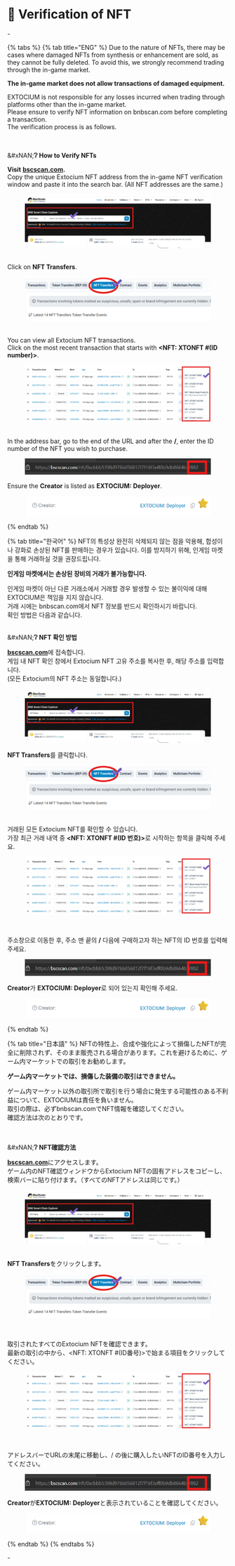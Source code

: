# 🚨 Verification of NFT

\-

{% tabs %}
{% tab title="ENG" %}
Due to the nature of NFTs, there may be cases where damaged NFTs from synthesis or enhancement are sold, as they cannot be fully deleted. To avoid this, we strongly recommend trading through the in-game market.&#x20;

**The in-game market does not allow transactions of damaged equipment.**

EXTOCIUM is not responsible for any losses incurred when trading through platforms other than the in-game market. \
Please ensure to verify NFT information on bnbscan.com before completing a transaction. \
The verification process is as follows.

\
\
&#xNAN;**❔ How to Verify NFTs**

**Visit** [**bscscan.com**](https://bscscan.com/)**.**\
Copy the unique Extocium NFT address from the in-game NFT verification window and paste it into the search bar. (All NFT addresses are the same.)

<figure><img src="../../../.gitbook/assets/image (788).png" alt=""><figcaption></figcaption></figure>

\
Click on **NFT Transfers**.

<figure><img src="../../../.gitbook/assets/image (789).png" alt=""><figcaption></figcaption></figure>

\
You can view all Extocium NFT transactions. \
Click on the most recent transaction that starts with **\<NFT: XTONFT #(ID number)>**.

<figure><img src="../../../.gitbook/assets/image (790).png" alt=""><figcaption></figcaption></figure>

\
In the address bar, go to the end of the URL and after the **/**, enter the ID number of the NFT you wish to purchase.

<figure><img src="../../../.gitbook/assets/image (798).png" alt=""><figcaption></figcaption></figure>

Ensure the **Creator** is listed as **EXTOCIUM: Deployer**.

<figure><img src="../../../.gitbook/assets/image (795).png" alt=""><figcaption></figcaption></figure>
{% endtab %}

{% tab title="한국어" %}
NFT의 특성상 완전히 삭제되지 않는 점을 악용해, 합성이나 강화로 손상된 NFT를 판매하는 경우가 있습니다. 이를 방지하기 위해, 인게임 마켓을 통해 거래하실 것을 권장드립니다.&#x20;

**인게임 마켓에서는 손상된 장비의 거래가 불가능합니다.**

인게임 마켓이 아닌 다른 거래소에서 거래할 경우 발생할 수 있는 불이익에 대해 EXTOCIUM은 책임을 지지 않습니다. \
거래 시에는 bnbscan.com에서 NFT 정보를 반드시 확인하시기 바랍니다. \
확인 방법은 다음과 같습니다.

\
&#xNAN;**❔ NFT 확인 방법**

[**bscscan.com**](https://bscscan.com/)에 접속합니다.\
게임 내 NFT 확인 창에서 Extocium NFT 고유 주소를 복사한 후, 해당 주소를 입력합니다. \
(모든 Extocium의 NFT 주소는 동일합니다.)

<figure><img src="../../../.gitbook/assets/image (788).png" alt=""><figcaption></figcaption></figure>

**NFT Transfers**를 클릭합니다.

<figure><img src="../../../.gitbook/assets/image (789).png" alt=""><figcaption></figcaption></figure>

\
거래된 모든 Extocium NFT를 확인할 수 있습니다. \
가장 최근 거래 내역 중 **\<NFT: XTONFT #(ID 번호)>**&#xB85C; 시작하는 항목을 클릭해 주세요.

<figure><img src="../../../.gitbook/assets/image (791).png" alt=""><figcaption><p><br></p></figcaption></figure>

주소창으로 이동한 후, 주소 맨 끝의 **/** 다음에 구매하고자 하는 NFT의 ID 번호를 입력해 주세요.

<figure><img src="../../../.gitbook/assets/image (797).png" alt=""><figcaption></figcaption></figure>

**Creator**가 **EXTOCIUM: Deployer**로 되어 있는지 확인해 주세요.

<figure><img src="../../../.gitbook/assets/image (794).png" alt=""><figcaption></figcaption></figure>
{% endtab %}

{% tab title="日本語" %}
NFTの特性上、合成や強化によって損傷したNFTが完全に削除されず、そのまま販売される場合があります。これを避けるために、ゲーム内マーケットでの取引をお勧めします。

**ゲーム内マーケットでは、損傷した装備の取引はできません。**

ゲーム内マーケット以外の取引所で取引を行う場合に発生する可能性のある不利益について、EXTOCIUMは責任を負いません。\
取引の際は、必ずbnbscan.comでNFT情報を確認してください。\
確認方法は次のとおりです。

\
\
&#xNAN;**❔ NFT確認方法**

[**bscscan.com**](https://bscscan.com/)にアクセスします。\
ゲーム内のNFT確認ウィンドウからExtocium NFTの固有アドレスをコピーし、検索バーに貼り付けます。（すべてのNFTアドレスは同じです。）

<figure><img src="../../../.gitbook/assets/image (788).png" alt=""><figcaption></figcaption></figure>

\
**NFT Transfers**をクリックします。

<figure><img src="../../../.gitbook/assets/image (789).png" alt=""><figcaption><p><br></p></figcaption></figure>

取引されたすべてのExtocium NFTを確認できます。\
最新の取引の中から、\<NFT: XTONFT #(ID番号)>で始まる項目をクリックしてください。

<figure><img src="../../../.gitbook/assets/image (792).png" alt=""><figcaption><p><br></p></figcaption></figure>

アドレスバーでURLの末尾に移動し、/ の後に購入したいNFTのID番号を入力してください。

<figure><img src="../../../.gitbook/assets/image (796).png" alt=""><figcaption></figcaption></figure>



**Creator**が**EXTOCIUM: Deployer**と表示されていることを確認してください。

<figure><img src="../../../.gitbook/assets/image (793).png" alt=""><figcaption></figcaption></figure>
{% endtab %}
{% endtabs %}

















\-
